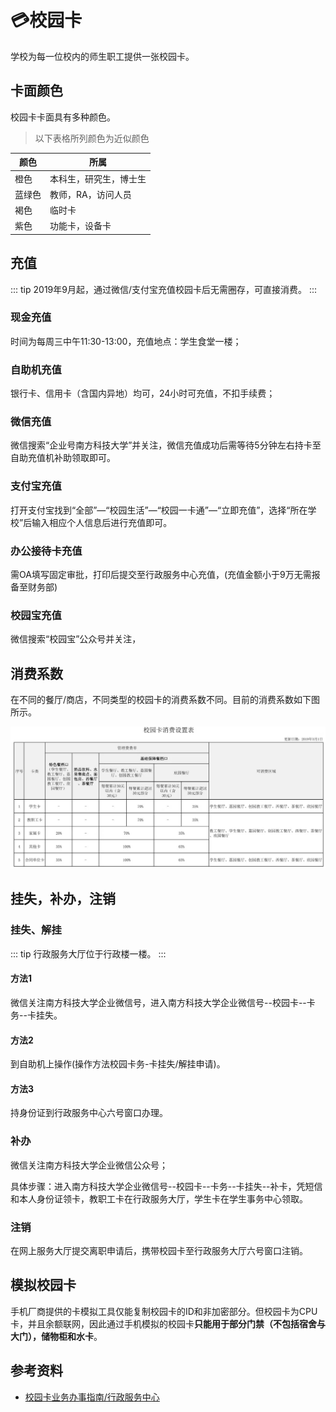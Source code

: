 # 💳校园卡

学校为每一位校内的师生职工提供一张校园卡。

## 卡面颜色

校园卡卡面具有多种颜色。
> 以下表格所列颜色为近似颜色

|  颜色   | 所属 |
|  ----  | ----  |
| 橙色  | 本科生，研究生，博士生 |
| 蓝绿色  | 教师，RA，访问人员 |
| 褐色 | 临时卡 |
| 紫色 | 功能卡，设备卡 |

## 充值

::: tip
2019年9月起，通过微信/支付宝充值校园卡后无需圈存，可直接消费。
:::

### 现金充值

时间为每周三中午11:30-13:00，充值地点：学生食堂一楼；

### 自助机充值

银行卡、信用卡（含国内异地）均可，24小时可充值，不扣手续费；

### 微信充值

微信搜索“企业号南方科技大学”并关注，微信充值成功后需等待5分钟左右持卡至自助充值机补助领取即可。

### 支付宝充值

打开支付宝找到“全部”—“校园生活”—“校园一卡通”—“立即充值”，选择“所在学校”后输入相应个人信息后进行充值即可。

### 办公接待卡充值

需OA填写固定审批，打印后提交至行政服务中心充值，(充值金额小于9万无需报备至财务部)

### 校园宝充值

微信搜索“校园宝”公众号并关注，

## 消费系数

在不同的餐厅/商店，不同类型的校园卡的消费系数不同。目前的消费系数如下图所示。

![校园卡消费系数](./discount.png)

## 挂失，补办，注销

### 挂失、解挂

::: tip
行政服务大厅位于行政楼一楼。
:::

#### 方法1

微信关注南方科技大学企业微信号，进入南方科技大学企业微信号--校园卡--卡务--卡挂失。

#### 方法2

到自助机上操作(操作方法校园卡务-卡挂失/解挂申请)。

#### 方法3

持身份证到行政服务中心六号窗口办理。

### 补办

微信关注南方科技大学企业微信公众号；

具体步骤：进入南方科技大学企业微信号--校园卡--卡务--卡挂失--补卡，凭短信和本人身份证领卡，教职工卡在行政服务大厅，学生卡在学生事务中心领取。

### 注销

在网上服务大厅提交离职申请后，携带校园卡至行政服务大厅六号窗口注销。

## 模拟校园卡

手机厂商提供的卡模拟工具仅能复制校园卡的ID和非加密部分。但校园卡为CPU卡，并且余额联网，因此通过手机模拟的校园卡**只能用于部分门禁（不包括宿舍与大门），储物柜和水卡**。

## 参考资料

- [校园卡业务办事指南/行政服务中心](http://asc.sustech.edu.cn/guide/49.html?nohdbaaaiecjekng)
